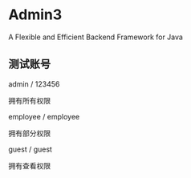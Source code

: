 # Admin3
A Flexible and Efficient Backend Framework for Java

## 测试账号

admin / 123456

拥有所有权限

employee / employee 

拥有部分权限

guest  / guest 

拥有查看权限

